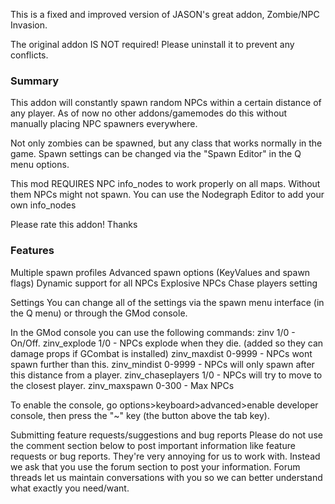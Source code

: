 This is a fixed and improved version of JASON's great addon, Zombie/NPC Invasion.

The original addon IS NOT required! Please uninstall it to prevent any conflicts.

### Summary
This addon will constantly spawn random NPCs within a certain distance of any player. 
As of now no other addons/gamemodes do this without manually placing NPC spawners everywhere. 

Not only zombies can be spawned, but any class that works normally in the game.
Spawn settings can be changed via the "Spawn Editor" in the Q menu options. 

This mod REQUIRES NPC info_nodes to work properly on all maps. Without them NPCs might not spawn. You can use the Nodegraph Editor to add your own info_nodes 

Please rate this addon! Thanks 

### Features
Multiple spawn profiles
Advanced spawn options (KeyValues and spawn flags)
Dynamic support for all NPCs
Explosive NPCs
Chase players setting


Settings
You can change all of the settings via the spawn menu interface (in the Q menu) or through the GMod console.

In the GMod console you can use the following commands: 
zinv 1/0 - On/Off. 
zinv_explode 1/0 - NPCs explode when they die. (added so they can damage props if GCombat is installed) 
zinv_maxdist 0-9999 - NPCs wont spawn further than this. 
zinv_mindist 0-9999 - NPCs will only spawn after this distance from a player. 
zinv_chaseplayers 1/0 - NPCs will try to move to the closest player. 
zinv_maxspawn 0-300 - Max NPCs

To enable the console, go options>keyboard>advanced>enable developer console, then press the "~" key (the button above the tab key).

Submitting feature requests/suggestions and bug reports
Please do not use the comment section below to post important information like feature requests or bug reports. They're very annoying for us to work with.
Instead we ask that you use the forum section to post your information.
Forum threads let us maintain conversations with you so we can better understand what exactly you need/want.
